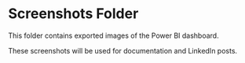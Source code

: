 # Screenshots Folder

This folder contains exported images of the Power BI dashboard.  

These screenshots will be used for documentation and LinkedIn posts.  
